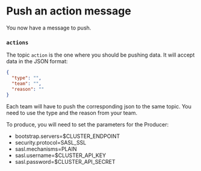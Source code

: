 # Push an action message

You now have a message to push.

### `actions`

The topic `action` is the one where you should be pushing data. It will accept data in the JSON format:

```json
{
  "type": "",
  "team": "",
  "reason": ""
}
```

Each team will have to push the corresponding json to the same topic. You need to use the type and the reason from your team.

To produce, you will need to set the parameters for the Producer:

* bootstrap.servers=$CLUSTER_ENDPOINT
* security.protocol=SASL_SSL
* sasl.mechanisms=PLAIN
* sasl.username=$CLUSTER_API_KEY
* sasl.password=$CLUSTER_API_SECRET
